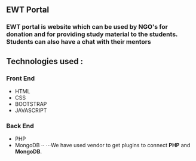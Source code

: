 ## EWT Portal
### EWT portal is website which can be used by NGO's for donation and for providing study material to the students. Students can also have a chat with their mentors

## Technologies used :
  ### Front End
  * HTML
  * CSS
  * BOOTSTRAP
  * JAVASCRIPT
  ### Back End
  * PHP
  * MongoDB ⋅⋅
  ⋅⋅⋅We have used vendor to get plugins to connect **PHP** and **MongoDB**.
 